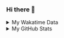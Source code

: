 ### Hi there 👋

<!--
**cdfmlr/cdfmlr** is a ✨ _special_ ✨ repository because its `README.md` (this file) appears on your GitHub profile.

Here are some ideas to get you started:

- 🔭 I’m currently working on ...
- 🌱 I’m currently learning ...
- 👯 I’m looking to collaborate on ...
- 🤔 I’m looking for help with ...
- 💬 Ask me about ...
- 📫 How to reach me: ...
- 😄 Pronouns: ...
- ⚡ Fun fact: ...
-->

<details>

<summary>My Wakatime Data</summary>

<!--START_SECTION:waka-->
![Lines of code](https://img.shields.io/badge/From%20Hello%20World%20I%27ve%20Written-680182%20lines%20of%20code-blue)

**🐱 My GitHub Data** 

> 🏆 238 Contributions in the Year 2021
 > 
> 📦 287.5 kB Used in GitHub's Storage 
 > 
> 🚫 Not Opted to Hire
 > 
> 📜 41 Public Repositories 
 > 
> 🔑 5 Private Repositories  
 > 
**I'm an Early 🐤** 

```text
🌞 Morning    80 commits     ██████░░░░░░░░░░░░░░░░░░░   24.62% 
🌆 Daytime    153 commits    ███████████░░░░░░░░░░░░░░   47.08% 
🌃 Evening    82 commits     ██████░░░░░░░░░░░░░░░░░░░   25.23% 
🌙 Night      10 commits     ░░░░░░░░░░░░░░░░░░░░░░░░░   3.08%

```
📅 **I'm Most Productive on Friday** 

```text
Monday       31 commits     ██░░░░░░░░░░░░░░░░░░░░░░░   9.54% 
Tuesday      34 commits     ██░░░░░░░░░░░░░░░░░░░░░░░   10.46% 
Wednesday    37 commits     ██░░░░░░░░░░░░░░░░░░░░░░░   11.38% 
Thursday     55 commits     ████░░░░░░░░░░░░░░░░░░░░░   16.92% 
Friday       63 commits     ████░░░░░░░░░░░░░░░░░░░░░   19.38% 
Saturday     50 commits     ███░░░░░░░░░░░░░░░░░░░░░░   15.38% 
Sunday       55 commits     ████░░░░░░░░░░░░░░░░░░░░░   16.92%

```


📊 **This Week I Spent My Time On** 

```text
⌚︎ Time Zone: Asia/Shanghai

```

**I Mostly Code in Go** 

```text
Go                       10 repos            ██████░░░░░░░░░░░░░░░░░░░   25.0% 
Python                   9 repos             █████░░░░░░░░░░░░░░░░░░░░   22.5% 
Java                     4 repos             ██░░░░░░░░░░░░░░░░░░░░░░░   10.0% 
Jupyter Notebook         4 repos             ██░░░░░░░░░░░░░░░░░░░░░░░   10.0% 
HTML                     2 repos             █░░░░░░░░░░░░░░░░░░░░░░░░   5.0%

```



 Last Updated on 30/11/2021
<!--END_SECTION:waka-->

</details>

<details>
 
 <summary>My GitHub Stats</summary>

[![CDFMLR's github stats](https://github-readme-stats.vercel.app/api?username=cdfmlr&count_private=true&show_icons=true)](https://github.com/anuraghazra/github-readme-stats)

</details>
